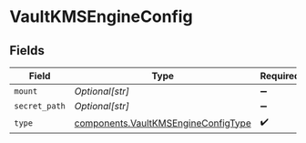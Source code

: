 # VaultKMSEngineConfig


## Fields

| Field                                                                                  | Type                                                                                   | Required                                                                               | Description                                                                            |
| -------------------------------------------------------------------------------------- | -------------------------------------------------------------------------------------- | -------------------------------------------------------------------------------------- | -------------------------------------------------------------------------------------- |
| `mount`                                                                                | *Optional[str]*                                                                        | :heavy_minus_sign:                                                                     | N/A                                                                                    |
| `secret_path`                                                                          | *Optional[str]*                                                                        | :heavy_minus_sign:                                                                     | N/A                                                                                    |
| `type`                                                                                 | [components.VaultKMSEngineConfigType](../../models/shared/vaultkmsengineconfigtype.md) | :heavy_check_mark:                                                                     | N/A                                                                                    |